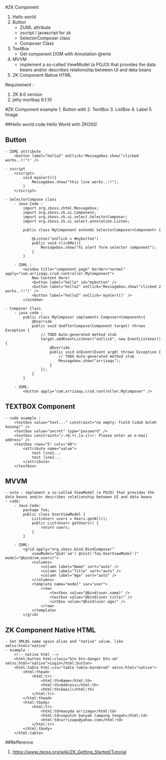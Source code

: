 #ZK Component
1. Hello world 
2. Button
	- ZUML attribute 
	- zscript / javascript for zk
	- SelectorComposer class
	- Composer Class
3. TextBox
	- Get component DOM with Annotation @wire
4. MVVM
	- implement a so-called ViewModel (a POJO) that provides the data beans and/or describes relationship between UI and data beans
5. ZK Component Native HTML



Requirement : 
1. ZK 8.0 version
2. jetty mortbay 6.1.10

#ZK Component example
	 1. Button with 
	 2. TextBox
	 3. ListBox
	 4. Label
	 5. Image
	 
##Hello world 
	code 
		<window title="My First ZK Application" border="normal">
		   Hello World with ZKOSS!
		</window>
	 
## Button 
	- ZUML attribute 
		<button label="hello2" onClick='Messagebox.show("clicked works..!!")' />

	- zscript 
		<zscript>
			void myalert(){
				Messagebox.show("this line works..!!");
			}
		</zscript>
		
	- SelectorCompose class
		- Java Code :
			import org.zkoss.zhtml.Messagebox;
			import org.zkoss.zk.ui.Component;
			import org.zkoss.zk.ui.select.SelectorComposer;
			import org.zkoss.zk.ui.select.annotation.Listen;

			public class MyComponent extends SelectorComposer<Component> {

				@Listen("onClick = #mybutton")
				public void clickMe(){
					Messagebox.show("hi alert form selector component");
				}
			}
			
		- ZUML :
			<window title="component page" border="normal" apply="com.arrizaqu.crud.controller.MyComponent">
				New Content Here!
				<button label="hello" id="mybutton" />
				<button label="hello2" onClick='Messagebox.show("clicked 2 works..!!")' />
				<button label="hello2" onClick='myalert()' />
			</window>
			
	- Composer Class
		- java code :
			public class MyComposer implements Composer<Component>{
				@Override
				public void doAfterCompose(Component target) throws Exception {
					// TODO Auto-generated method stub
					target.addEventListener("onClick", new EventListener() {
						@Override
						public void onEvent(Event arg0) throws Exception {
							// TODO Auto-generated method stub
							Messagebox.show("arrizaqu");
						}
					});
				}
			}
			
		- ZUML: 
			<button apply="com.arrizaqu.crud.controller.MyComposer" />

## TEXTBOX Component 
	- code example : 
		<textbox value="text..." constraint="no empty: field tidak boleh kosong!" />
		<textbox value="secret" type="password" />
		<textbox constraint="/.+@.+\.[a-z]+/: Please enter an e-mail address" />
		<textbox rows="5" cols="40">
			<attribute name="value">
				text line1... 
				text line2...
			</attribute>
		</textbox>
## MVVM 
	- note : implement a so-called ViewModel (a POJO) that provides the data beans and/or describes relationship between UI and data beans
	- code: 
		- Java Code:
			package foo;
			public class UserViewModel {   
				List<User> users = Users.getAll();
				public List<User> getUsers() {
					return users;
				}
			}
			
		- ZUML:
			<grid apply="org.zkoss.bind.BindComposer"
				viewModel="@id('vm') @init('foo.UserViewModel')" model="@bind(vm.users)">
				<columns>
					<column label="Name" sort="auto" />
					<column label="Title" sort="auto" />
					<column label="Age" sort="auto" />
				</columns>
				<template name="model" var="user">
					<row>
						<textbox value="@bind(user.name)" />
						<textbox value="@bind(user.title)" />
						<intbox value="@bind(user.age)" />
					</row>
				</template>
			</grid>

## ZK Component Native HTML
	- Set XMLNS name space alias and "native" value. like xmlns:html="native"
	- example : 
		<!-- native html -->
		<html:button html:class="btn btn-danger btn-sm" xmlns:html="native">Login</html:button>
		<html:table html:css="table table-bordered" xmlns:html="native">
			<html:thead>
				<html:tr>
					<html:th>Name</html:th>
					<html:th>Address</html:th>
					<html:th>Email</html:th>
				</html:tr>
			</html:thead>
			<html:tbody>
				<html:tr>
					<html:td>masyda arrizaqu</html:td>
					<html:td>seputih banyak lampung tengah</html:td>
					<html:td>arrizaqu@yahoo.com</html:td>
				</html:tr>
			</html:tbody>
		</html:table>
##Refference 
1. https://www.zkoss.org/wiki/ZK_Getting_Started/Tutorial